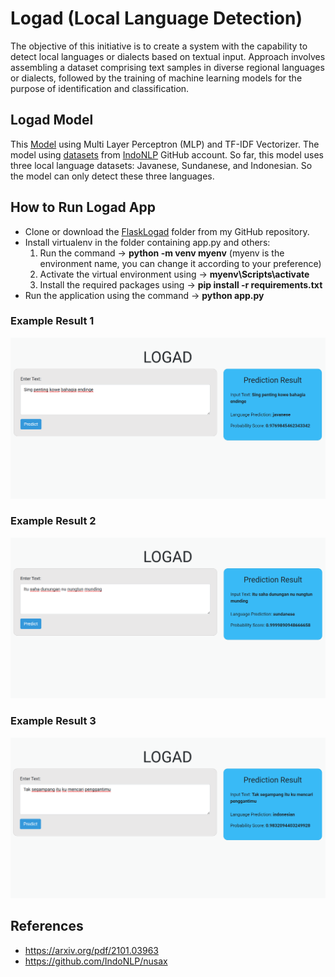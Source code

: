 # Logad (Local Language Detection)
The objective of this initiative is to create a system with the capability to detect local languages or dialects based on textual input. Approach involves assembling a dataset comprising text samples in diverse regional languages or dialects, followed by the training of machine learning models for the purpose of identification and classification.

## Logad Model
This [Model](/ipynbFile) using Multi Layer Perceptron (MLP) and TF-IDF Vectorizer. The model using [datasets](/datasets) from [IndoNLP](https://github.com/IndoNLP/nusax) GitHub account. So far, this model uses three local language datasets: Javanese, Sundanese, and Indonesian. So the model can only detect these three languages.

## How to Run Logad App
- Clone or download the [FlaskLogad](/FlaskLogad) folder from my GitHub repository.
- Install virtualenv in the folder containing app.py and others:
    1. Run the command -> **python -m venv myenv** (myenv is the environment name, you can change it according to your preference)
    2. Activate the virtual environment using -> **myenv\Scripts\activate**
    3. Install the required packages using -> **pip install -r requirements.txt**
- Run the application using the command -> **python app.py**

### Example Result 1
![Web Interface](screenshot/exampleResult1.PNG)

### Example Result 2
![Web Interface](screenshot/exampleResult2.PNG)

### Example Result 3
![Web Interface](screenshot/exampleResult3.PNG)

## References
- https://arxiv.org/pdf/2101.03963
- https://github.com/IndoNLP/nusax